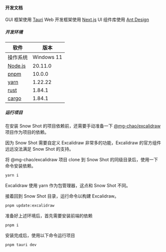 #### 开发文档

GUI 框架使用 [Tauri](https://tauri.app/)
Web 开发框架使用 [Next.js](https://nextjs.org/)
UI 组件库使用 [Ant Design](https://ant.design/)

##### 开发环境

| 软件 | 版本 |
|-----|-----|
| 操作系统 | Windows 11 |
| [Node.js](https://nodejs.org) | 20.11.0 |
| [pnpm](https://pnpm.io/) | 10.0.0 |
| [yarn](https://classic.yarnpkg.com/lang/en/) | 1.22.22 |
| [rust](https://rust-lang.org) | 1.84.1 |
| [cargo](https://rust-lang.org) | 1.84.1 |


##### 运行项目

在安装 Snow Shot 的项目依赖前，还需要手动准备一下 [@mg-chao/excalidraw](https://github.com/mg-chao/excalidraw) 项目作为项目的依赖。

因为 Snow Shot 需要自定义 Excalidraw 非常多的功能，Excalidraw 的官方组件远远没法满足 Snow Shot 的支持。

将 @mg-chao/excalidraw 项目 clone 到 Snow Shot 的同级目录后，使用一下命令安装依赖。

```bash
yarn i
```

Excalidraw 使用 yarn 作为包管理器，这点和 Snow Shot 不同。

接着回到 Snow Shot 目录，运行命令以构建 Excalidraw。

```bash
pnpm update:excalidraw
```

准备好上述环境后，首先需要安装前端的依赖

```bash
pnpm i
```

安装完成后，使用以下命令运行项目

```bash
pnpm tauri dev
```

